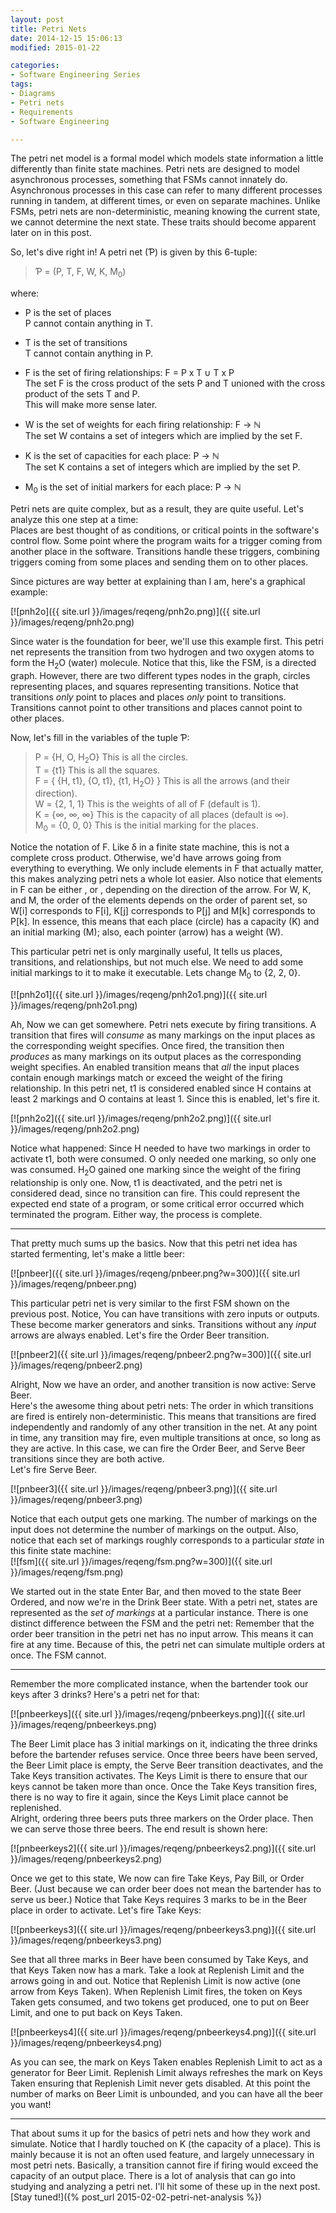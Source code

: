 ```yaml
---
layout: post
title: Petri Nets
date: 2014-12-15 15:06:13
modified: 2015-01-22

categories:
- Software Engineering Series
tags:
- Diagrams
- Petri nets
- Requirements
- Software Engineering

---
```

The petri net model is a formal model which models state information a little differently than finite state machines. Petri nets are designed to model asynchronous processes, something that FSMs cannot innately do. Asynchronous processes in this case can refer to many different processes running in tandem, at different times, or even on separate machines. Unlike FSMs, petri nets are non-deterministic, meaning knowing the current state, we cannot determine the next state. These traits should become apparent later on in this post.  

So, let's dive right in! A petri net (Ƥ) is given by this 6-tuple:

> Ƥ = (P, T, F, W, K, M<sub>0</sub>)

where:

*   P is the set of places  
     P cannot contain anything in T.

*   T is the set of transitions  
     T cannot contain anything in P.

*   F is the set of firing relationships: F = P x T ∪ T x P  
     The set F is the cross product of the sets P and T unioned with the cross product of the sets T and P.  
     This will make more sense later.

*   W is the set of weights for each firing relationship: F → ℕ  
     The set W contains a set of integers which are implied by the set F.

*   K is the set of capacities for each place: P → ℕ  
     The set K contains a set of integers which are implied by the set P.

*   M<sub>0</sub> is the set of initial markers for each place: P → ℕ

Petri nets are quite complex, but as a result, they are quite useful. Let's analyze this one step at a time:  
 Places are best thought of as conditions, or critical points in the software's control flow. Some point where the program waits for a trigger coming from another place in the software. Transitions handle these triggers, combining triggers coming from some places and sending them on to other places.

Since pictures are way better at explaining than I am, here's a graphical example:

[![pnh2o]({{ site.url }}/images/reqeng/pnh2o.png)]({{ site.url }}/images/reqeng/pnh2o.png)

Since water is the foundation for beer, we'll use this example first. This petri net represents the transition from two hydrogen and two oxygen atoms to form the H<sub>2</sub>O (water) molecule. Notice that this, like the FSM, is a directed graph. However, there are two different types nodes in the graph, circles representing places, and squares representing transitions. Notice that transitions _only_ point to places and places _only_ point to transitions. Transitions cannot point to other transitions and places cannot point to other places.

Now, let's fill in the variables of the tuple Ƥ:

> P = {H, O, H<sub>2</sub>O} This is all the circles.  
>  T = {t1} This is all the squares.  
>  F = { {H, t1}, {O, t1}, {t1, H<sub>2</sub>O} } This is all the arrows (and their direction).  
>  W = {2, 1, 1} This is the weights of all of F (default is 1).  
>  K = {∞, ∞, ∞} This is the capacity of all places (default is ∞).  
>  M<sub>0</sub> = {0, 0, 0} This is the initial marking for the places.

Notice the notation of F. Like δ in a finite state machine, this is not a complete cross product. Otherwise, we'd have arrows going from everything to everything. We only include elements in F that actually matter, this makes analyzing petri nets a whole lot easier. Also notice that elements in F can be either <place>,<transition> or <transition>,<place> depending on the direction of the arrow. For W, K, and M, the order of the elements depends on the order of parent set, so W[i] corresponds to F[i], K[j] corresponds to P[j] and M[k] corresponds to P[k]. In essence, this means that each place (circle) has a capacity (K) and an initial marking (M); also, each pointer (arrow) has a weight (W).

This particular petri net is only marginally useful, It tells us places, transitions, and relationships, but not much else. We need to add some initial markings to it to make it executable. Lets change M<sub>0</sub> to {2, 2, 0}.

[![pnh2o1]({{ site.url }}/images/reqeng/pnh2o1.png)]({{ site.url }}/images/reqeng/pnh2o1.png)

Ah, Now we can get somewhere. Petri nets execute by firing transitions. A transition that fires will _consume_ as many markings on the input places as the corresponding weight specifies. Once fired, the transition then _produces_ as many markings on its output places as the corresponding weight specifies. An enabled transition means that _all_ the input places contain enough markings match or exceed the weight of the firing relationship. In this petri net, t1 is considered enabled since H contains at least 2 markings and O contains at least 1\. Since this is enabled, let's fire it.

[![pnh2o2]({{ site.url }}/images/reqeng/pnh2o2.png)]({{ site.url }}/images/reqeng/pnh2o2.png)

Notice what happened: Since H needed to have two markings in order to activate t1, both were consumed. O only needed one marking, so only one was consumed. H<sub>2</sub>O gained one marking since the weight of the firing relationship is only one. Now, t1 is deactivated, and the petri net is considered dead, since no transition can fire. This could represent the expected end state of a program, or some critical error occurred which terminated the program. Either way, the process is complete.

* * *

That pretty much sums up the basics. Now that this petri net idea has started fermenting, let's make a little beer:

[![pnbeer]({{ site.url }}/images/reqeng/pnbeer.png?w=300)]({{ site.url }}/images/reqeng/pnbeer.png)

This particular petri net is very similar to the first FSM shown on the previous post. Notice, You can have transitions with zero inputs or outputs. These become marker generators and sinks. Transitions without any _input_ arrows are always enabled. Let's fire the Order Beer transition.

[![pnbeer2]({{ site.url }}/images/reqeng/pnbeer2.png?w=300)]({{ site.url }}/images/reqeng/pnbeer2.png)

Alright, Now we have an order, and another transition is now active: Serve Beer.  
 Here's the awesome thing about petri nets: The order in which transitions are fired is entirely non-deterministic. This means that transitions are fired independently and randomly of any other transition in the net. At any point in time, any transition may fire, even multiple transitions at once, so long as they are active. In this case, we can fire the Order Beer, and Serve Beer transitions since they are both active.  
 Let's fire Serve Beer.

[![pnbeer3]({{ site.url }}/images/reqeng/pnbeer3.png)]({{ site.url }}/images/reqeng/pnbeer3.png)

Notice that each output gets one marking. The number of markings on the input does not determine the number of markings on the output. Also, notice that each set of markings roughly corresponds to a particular _state_ in this finite state machine:  
[![fsm]({{ site.url }}/images/reqeng/fsm.png?w=300)]({{ site.url }}/images/reqeng/fsm.png)

We started out in the state Enter Bar, and then moved to the state Beer Ordered, and now we're in the Drink Beer state. With a petri net, states are represented as the _set of markings_ at a particular instance. There is one distinct difference between the FSM and the petri net: Remember that the order beer transition in the petri net has no input arrow. This means it can fire at any time. Because of this, the petri net can simulate multiple orders at once. The FSM cannot.

* * *

Remember the more complicated instance, when the bartender took our keys after 3 drinks? Here's a petri net for that:

[![pnbeerkeys]({{ site.url }}/images/reqeng/pnbeerkeys.png)]({{ site.url }}/images/reqeng/pnbeerkeys.png)

The Beer Limit place has 3 initial markings on it, indicating the three drinks before the bartender refuses service. Once three beers have been served, the Beer Limit place is empty, the Serve Beer transition deactivates, and the Take Keys transition activates. The Keys Limit is there to ensure that our keys cannot be taken more than once. Once the Take Keys transition fires, there is no way to fire it again, since the Keys Limit place cannot be replenished.  
 Alright, ordering three beers puts three markers on the Order place. Then we can serve those three beers. The end result is shown here:

[![pnbeerkeys2]({{ site.url }}/images/reqeng/pnbeerkeys2.png)]({{ site.url }}/images/reqeng/pnbeerkeys2.png)

Once we get to this state, We now can fire Take Keys, Pay Bill, or Order Beer. (Just because we can order beer does not mean the bartender has to serve us beer.) Notice that Take Keys requires 3 marks to be in the Beer place in order to activate. Let's fire Take Keys:

[![pnbeerkeys3]({{ site.url }}/images/reqeng/pnbeerkeys3.png)]({{ site.url }}/images/reqeng/pnbeerkeys3.png)

See that all three marks in Beer have been consumed by Take Keys, and that Keys Taken now has a mark. Take a look at Replenish Limit and the arrows going in and out. Notice that Replenish Limit is now active (one arrow from Keys Taken). When Replenish Limit fires, the token on Keys Taken gets consumed, and two tokens get produced, one to put on Beer Limit, and one to put back on Keys Taken.

[![pnbeerkeys4]({{ site.url }}/images/reqeng/pnbeerkeys4.png)]({{ site.url }}/images/reqeng/pnbeerkeys4.png)

As you can see, the mark on Keys Taken enables Replenish Limit to act as a generator for Beer Limit. Replenish Limit always refreshes the mark on Keys Taken ensuring that Replenish Limit never gets disabled. At this point the number of marks on Beer Limit is unbounded, and you can have all the beer you want!

* * *

That about sums it up for the basics of petri nets and how they work and simulate. Notice that I hardly touched on K (the capacity of a place). This is mainly because it is not an often used feature, and largely unnecessary in most petri nets. Basically, a transition cannot fire if firing would exceed the capacity of an output place. There is a lot of analysis that can go into studying and analyzing a petri net. I'll hit some of these up in the next post. [Stay tuned!]({% post_url 2015-02-02-petri-net-analysis %})
